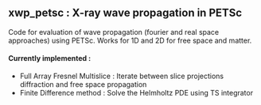 ## xwp_petsc : X-ray wave propagation in PETSc
Code for evaluation of wave propagation (fourier and real space approaches) using PETSc. Works for 1D and 2D for free space and matter.

#### Currently implemented  :
- Full Array Fresnel Multislice : Iterate between slice projections diffraction and free space propagation
- Finite Difference method : Solve the Helmholtz PDE using TS integrator


